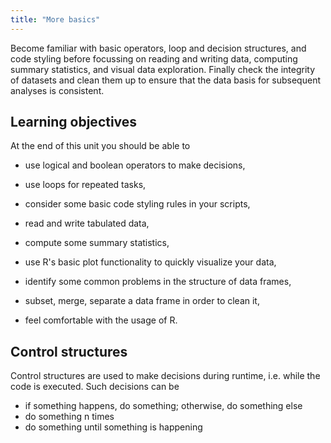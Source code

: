```yaml
---
title: "More basics"
---
```


Become familiar with basic operators, loop and decision structures, and code styling before focussing on reading and writing data, computing summary statistics, and visual data exploration.
Finally check the integrity of datasets and clean them up to ensure that the data basis for subsequent analyses is consistent.

<!--more-->



## Learning objectives
At the end of this unit you should be able to

* use logical and boolean operators to make decisions,
* use loops for repeated tasks,
* consider some basic code styling rules in your scripts,

* read and write tabulated data,
* compute some summary statistics, 
* use R's basic plot functionality to quickly visualize your data,

* identify some common problems in the structure of data frames,
* subset, merge, separate a data frame in order to clean it,
* feel comfortable with the usage of R.



## Control structures
Control structures are used to make decisions during runtime, i.e. while the code is executed. Such decisions can be 
* if something happens, do something; otherwise, do something else
* do something n times
* do something until something is happening

